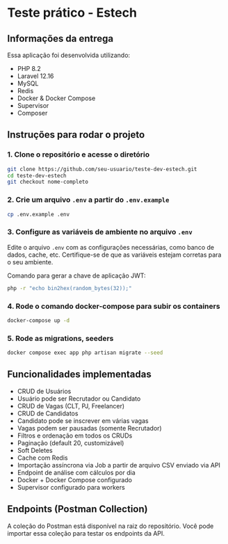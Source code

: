 # Teste prático - Estech

## Informações da entrega

Essa aplicação foi desenvolvida utilizando:

- PHP 8.2
- Laravel 12.16
- MySQL
- Redis
- Docker & Docker Compose
- Supervisor
- Composer

## Instruções para rodar o projeto

### 1. Clone o repositório e acesse o diretório

```bash
git clone https://github.com/seu-usuario/teste-dev-estech.git
cd teste-dev-estech
git checkout nome-completo
```
### 2. Crie um arquivo `.env` a partir do `.env.example`

```bash
cp .env.example .env
```

### 3. Configure as variáveis de ambiente no arquivo `.env`
Edite o arquivo `.env` com as configurações necessárias, como banco de dados, cache, etc. Certifique-se de que as variáveis estejam corretas para o seu ambiente.

Comando para gerar a chave de aplicação JWT:
```bash
php -r "echo bin2hex(random_bytes(32));"
```
### 4. Rode o comando docker-compose para subir os containers

```bash
docker-compose up -d
```

### 5. Rode as migrations, seeders 

```bash
docker compose exec app php artisan migrate --seed
```

## Funcionalidades implementadas
- CRUD de Usuários
- Usuário pode ser Recrutador ou Candidato
- CRUD de Vagas (CLT, PJ, Freelancer)
- CRUD de Candidatos
- Candidato pode se inscrever em várias vagas
- Vagas podem ser pausadas (somente Recrutador)
- Filtros e ordenação em todos os CRUDs
- Paginação (default 20, customizável)
- Soft Deletes
- Cache com Redis
- Importação assíncrona via Job a partir de arquivo CSV enviado via API
- Endpoint de análise com cálculos por dia
- Docker + Docker Compose configurado
- Supervisor configurado para workers

## Endpoints (Postman Collection)

A coleção do Postman está disponível na raiz do repositório. Você pode importar essa coleção para testar os endpoints da API.